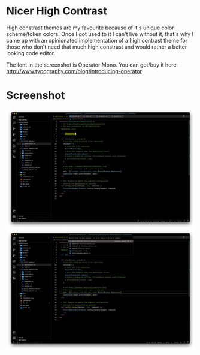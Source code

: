 # Nicer High Contrast

High constrast themes are my favourite because of it's unique color scheme/token colors. Once I got used to it I can't live without it, that's why I came up with an opinionated implementation of a high contrast theme for those who don't need that much high constrast and would rather a better looking code editor.

The font in the screenshot is Operator Mono. You can get/buy it here: http://www.typography.com/blog/introducing-operator

# Screenshot

![Image 1](/images/image1.png)
![Image 2](/images/image2.png)
